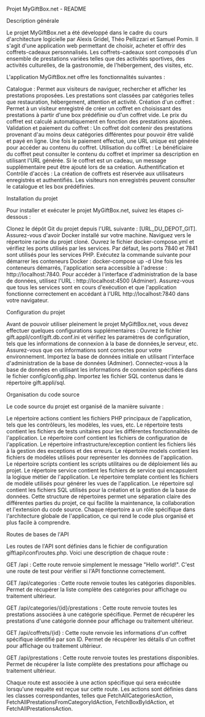 Projet MyGiftBox.net - README

Description générale

Le projet MyGiftBox.net a été développé dans le cadre du cours d'architecture logicielle par Alexis Gridel, Théo Pellizzari et Samuel Pomin. Il s'agit d'une application web permettant de choisir, acheter et offrir des coffrets-cadeaux personnalisés. Les coffrets-cadeaux sont composés d'un ensemble de prestations variées telles que des activités sportives, des activités culturelles, de la gastronomie, de l'hébergement, des visites, etc.

L'application MyGiftBox.net offre les fonctionnalités suivantes :

Catalogue : Permet aux visiteurs de naviguer, rechercher et afficher les prestations proposées. Les prestations sont classées par catégories telles que restauration, hébergement, attention et activité.
Création d'un coffret : Permet à un visiteur enregistré de créer un coffret en choisissant des prestations à partir d'une box prédéfinie ou d'un coffret vide. Le prix du coffret est calculé automatiquement en fonction des prestations ajoutées.
Validation et paiement du coffret : Un coffret doit contenir des prestations provenant d'au moins deux catégories différentes pour pouvoir être validé et payé en ligne. Une fois le paiement effectué, une URL unique est générée pour accéder au contenu du coffret.
Utilisation du coffret : Le bénéficiaire du coffret peut consulter le contenu du coffret et imprimer sa description en utilisant l'URL générée. Si le coffret est un cadeau, un message supplémentaire peut être ajouté lors de sa création.
Authentification et Contrôle d'accès : La création de coffrets est réservée aux utilisateurs enregistrés et authentifiés. Les visiteurs non enregistrés peuvent consulter le catalogue et les box prédéfinies.

Installation du projet

Pour installer et exécuter le projet MyGiftBox.net, suivez les étapes ci-dessous :

Clonez le dépôt Git du projet depuis l'URL suivante : [URL_DU_DEPOT_GIT].
Assurez-vous d'avoir Docker installé sur votre machine.
Naviguez vers le répertoire racine du projet cloné.
Ouvrez le fichier docker-compose.yml et vérifiez les ports utilisés par les services. Par défaut, les ports 7840 et 7841 sont utilisés pour les services PHP.
Exécutez la commande suivante pour démarrer les conteneurs Docker :
docker-compose up -d
Une fois les conteneurs démarrés, l'application sera accessible à l'adresse : http://localhost:7840.
Pour accéder à l'interface d'administration de la base de données, utilisez l'URL : http://localhost:4500 (Adminer).
Assurez-vous que tous les services sont en cours d'exécution et que l'application fonctionne correctement en accédant à l'URL http://localhost:7840 dans votre navigateur.

Configuration du projet

Avant de pouvoir utiliser pleinement le projet MyGiftBox.net, vous devez effectuer quelques configurations supplémentaires :
Ouvrez le fichier gift.appli/conf/gift.db.conf.ini et vérifiez les paramètres de configuration, tels que les informations de connexion à la base de données,le serveur, etc. Assurez-vous que ces informations sont correctes pour votre environnement.
Importez la base de données initiale en utilisant l'interface d'administration de la base de données (Adminer). Connectez-vous à la base de données en utilisant les informations de connexion spécifiées dans le fichier config/config.php. Importez les fichier SQL contenus dans le répertoire gift.appli/sql.

Organisation du code source

Le code source du projet est organisé de la manière suivante :

Le répertoire actions contient les fichiers PHP principaux de l'application, tels que les contrôleurs, les modèles, les vues, etc.
Le répertoire tests contient les fichiers de tests unitaires pour les différentes fonctionnalités de l'application.
Le répertoire conf contient les fichiers de configuration de l'application.
Le répertoire infrastructure/exception contient les fichiers liés à la gestion des exceptions et des erreurs.
Le répertoire models contient les fichiers de modèles utilisés pour représenter les données de l'application.
Le répertoire scripts contient les scripts utilitaires ou de déploiement liés au projet.
Le répertoire service contient les fichiers de service qui encapsulent la logique métier de l'application.
Le répertoire template contient les fichiers de modèle utilisés pour générer les vues de l'application.
Le répertoire sql contient les fichiers SQL utilisés pour la création et la gestion de la base de données.
Cette structure de répertoires permet une séparation claire des différentes parties du projet, ce qui facilite la maintenance, la collaboration et l'extension du code source. Chaque répertoire a un rôle spécifique dans l'architecture globale de l'application, ce qui rend le code plus organisé et plus facile à comprendre.

Routes de bases de l'API

Les routes de l'API sont définies dans le fichier de configuration gift\api\conf\routes.php. Voici une description de chaque route :

GET /api : Cette route renvoie simplement le message "Hello world!". C'est une route de test pour vérifier si l'API fonctionne correctement.

GET /api/categories : Cette route renvoie toutes les catégories disponibles. Permet de récupérer la liste complète des catégories pour affichage ou traitement ultérieur.

GET /api/categories/{id}/prestations : Cette route renvoie toutes les prestations associées à une catégorie spécifique. Permet de récupérer les prestations d'une catégorie donnée pour affichage ou traitement ultérieur.

GET /api/coffrets/{id} : Cette route renvoie les informations d'un coffret spécifique identifié par son ID. Permet de récupérer les détails d'un coffret pour affichage ou traitement ultérieur.

GET /api/prestations : Cette route renvoie toutes les prestations disponibles. Permet de récupérer la liste complète des prestations pour affichage ou traitement ultérieur.

Chaque route est associée à une action spécifique qui sera exécutée lorsqu'une requête est reçue sur cette route. Les actions sont définies dans les classes correspondantes, telles que FetchAllCategoriesAction, FetchAllPrestationsFromCategoryIdAction, FetchBoxByIdAction, et FetchAllPrestationsAction.
